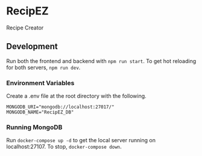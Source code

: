 # RecipEZ
Recipe Creator

## Development
Run both the frontend and backend with `npm run start`.
To get hot reloading for both servers, `npm run dev`.

### Environment Variables
Create a .env file at the root directory with the following.
```
MONGODB_URI="mongodb://localhost:27017/"
MONGODB_NAME="RecipEZ_DB"
```

### Running MongoDB
Run `docker-compose up -d` to get the local server running on localhost:27107.
To stop, `docker-compose down`.
